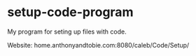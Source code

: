 # setup-code-program
My program for seting up files with code.

Website: home.anthonyandtobie.com:8080/caleb/Code/Setup/
